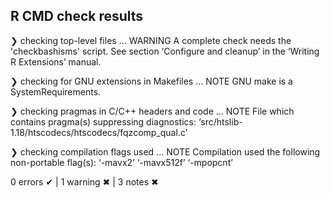 ## R CMD check results


❯ checking top-level files ... WARNING
  A complete check needs the 'checkbashisms' script.
  See section ‘Configure and cleanup’ in the ‘Writing R Extensions’
  manual.

❯ checking for GNU extensions in Makefiles ... NOTE
  GNU make is a SystemRequirements.

❯ checking pragmas in C/C++ headers and code ... NOTE
  File which contains pragma(s) suppressing diagnostics:
    ‘src/htslib-1.18/htscodecs/htscodecs/fqzcomp_qual.c’

❯ checking compilation flags used ... NOTE
  Compilation used the following non-portable flag(s):
    ‘-mavx2’ ‘-mavx512f’ ‘-mpopcnt’

0 errors ✔ | 1 warning ✖ | 3 notes ✖
